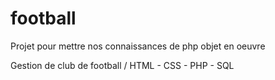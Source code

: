 # football
Projet pour mettre nos connaissances de php objet en oeuvre

Gestion de club de football / HTML - CSS - PHP - SQL
